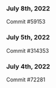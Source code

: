 ### July 8th, 2022

Commit #59153

### July 5th, 2022

Commit #314353


### July 4th, 2022

Commit #72281
